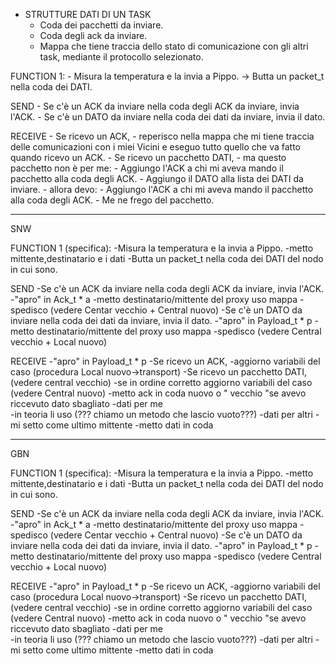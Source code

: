 - STRUTTURE DATI DI UN TASK
    - Coda dei pacchetti da inviare.
    - Coda degli ack da inviare.
    - Mappa che tiene traccia dello stato di comunicazione con gli altri task, mediante il protocollo selezionato.

FUNCTION 1:
    - Misura la temperatura e la invia a Pippo. -> Butta un packet_t nella coda dei DATI.

SEND
    - Se c'è un ACK da inviare nella coda degli ACK da inviare, invia l'ACK.
    - Se c'è un DATO da inviare nella coda dei dati da inviare, invia il dato.

RECEIVE
    - Se ricevo un ACK,
        - reperisco nella mappa che mi tiene traccia delle comunicazioni con i miei Vicini e eseguo tutto quello che va fatto quando ricevo un ACK.
    - Se ricevo un pacchetto DATI,
        - ma questo pacchetto non è per me:
            - Aggiungo l'ACK a chi mi aveva mando il pacchetto alla coda degli ACK.
            - Aggiungo il DATO alla lista dei DATI da inviare.
        - allora devo:
            - Aggiungo l'ACK a chi mi aveva mando il pacchetto alla coda degli ACK.
            - Me ne frego del pacchetto.
			
------------------------------------------------------------------------------------------------
SNW

FUNCTION 1 (specifica):
    -Misura la temperatura e la invia a Pippo. 
		-metto mittente,destinatario e i dati
		-Butta un packet_t nella coda dei DATI del nodo in cui sono.

SEND
	-Se c'è un ACK da inviare nella coda degli ACK da inviare, invia l'ACK.
		-"apro" in Ack_t * a
		-metto destinatario/mittente del proxy uso mappa
		-spedisco (vedere Centar vecchio + Central nuovo)
	-Se c'è un DATO da inviare nella coda dei dati da inviare, invia il dato.
		-"apro" in Payload_t * p
		-metto destinatario/mittente del proxy uso mappa
		-spedisco (vedere Central vecchio + Local nuovo)
		
RECEIVE
	-"apro" in Payload_t * p
	-Se ricevo un ACK,
		-aggiorno variabili del caso (procedura Local nuovo->transport)
	-Se ricevo un pacchetto DATI, (vedere central vecchio)
		-se in ordine corretto aggiorno variabili del caso (vedere Central nuovo)
		-metto ack in coda nuovo o  " vecchio "se avevo riccevuto dato sbagliato
		-dati per me 		
			-in teoria li uso (??? chiamo un metodo che lascio vuoto???)
		-dati per altri
			-mi setto come ultimo mittente
			-metto dati in coda
			
			
------------------------------------------------------------------------------------------------
GBN

FUNCTION 1 (specifica):
    -Misura la temperatura e la invia a Pippo. 
		-metto mittente,destinatario e i dati
		-Butta un packet_t nella coda dei DATI del nodo in cui sono.

SEND
	-Se c'è un ACK da inviare nella coda degli ACK da inviare, invia l'ACK.
		-"apro" in Ack_t * a
		-metto destinatario/mittente del proxy uso mappa
		-spedisco (vedere Centar vecchio + Central nuovo)
	-Se c'è un DATO da inviare nella coda dei dati da inviare, invia il dato.
		-"apro" in Payload_t * p
		-metto destinatario/mittente del proxy uso mappa
		-spedisco (vedere Central vecchio + Local nuovo)
		
RECEIVE
	-"apro" in Payload_t * p
	-Se ricevo un ACK,
		-aggiorno variabili del caso (procedura Local nuovo->transport)
	-Se ricevo un pacchetto DATI, (vedere central vecchio)
		-se in ordine corretto aggiorno variabili del caso (vedere Central nuovo)
		-metto ack in coda nuovo o  " vecchio "se avevo riccevuto dato sbagliato
		-dati per me 		
			-in teoria li uso (??? chiamo un metodo che lascio vuoto???)
		-dati per altri
			-mi setto come ultimo mittente
			-metto dati in coda
